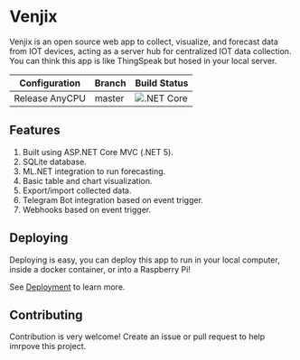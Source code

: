 # Venjix

Venjix is an open source web app to collect, visualize, and forecast data from 
IOT devices, acting as a server hub for centralized IOT data collection.
You can think this app is like ThingSpeak but hosed in your local server.

Configuration  | Branch | Build Status
---------------|--------|-------------
Release AnyCPU | master | ![.NET Core](https://github.com/fahminlb33/Venjix/workflows/.NET%20Core/badge.svg)

## Features

1. Built using ASP.NET Core MVC (.NET 5).
2. SQLite database.
3. ML.NET integration to run forecasting.
4. Basic table and chart visualization.
5. Export/import collected data.
6. Telegram Bot integration based on event trigger.
7. Webhooks based on event trigger.

## Deploying

Deploying is easy, you can deploy this app to run in your local computer,
inside a docker container, or into a Raspberry Pi!

See [Deployment](https://github.com/fahminlb33/Venjix/wiki/Deployment) to learn more.

## Contributing

Contribution is very welcome! Create an issue or pull request to help imrpove
this project.
